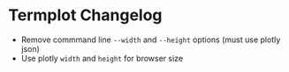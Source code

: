 # Termplot Changelog

- Remove commmand line `--width` and `--height` options (must use plotly json)
- Use plotly `width` and `height` for browser size
